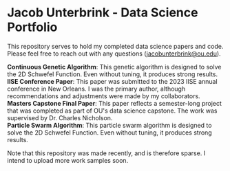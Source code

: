 # Jacob Unterbrink - Data Science Portfolio
This repository serves to hold my completed data science papers and code. Please feel free to reach out with any questions (jacobunterbrink@ou.edu).

**Continuous Genetic Algorithm**: This genetic algorithm is designed to solve the 2D Schwefel Function. Even without tuning, it produces strong results. <br>
**IISE Conference Paper**: This paper was submitted to the 2023 IISE annual conference in New Orleans. I was the primary author, although recommendations and adjustments were made by my collaborators. <br>
**Masters Capstone Final Paper**: This paper reflects a semester-long project that was completed as part of OU's data science capstone. The work was supervised by Dr. Charles Nicholson. <br>
**Particle Swarm Algorithm**: This particle swarm algorithm is designed to solve the 2D Schwefel Function. Even without tuning, it produces strong results. <br>

Note that this repository was made recently, and is therefore sparse. I intend to upload more work samples soon.
